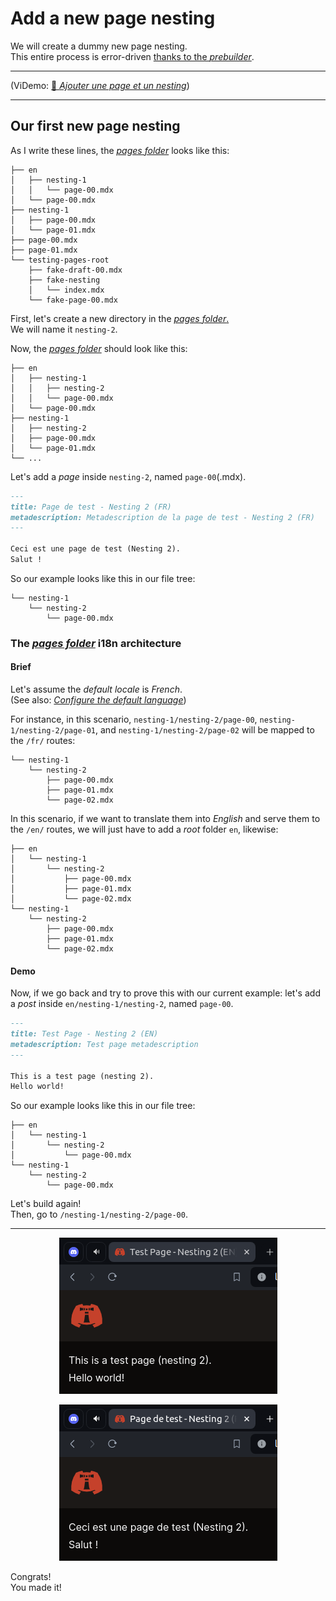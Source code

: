 # Add a new page nesting

We will create a dummy new page nesting.  
This entire process is error-driven [thanks to the _prebuilder_](../prebuilder/03.pages.md).

---

(ViDemo: [🥖 _Ajouter une page et un nesting_](https://www.youtube.com/watch?v=mhAnL8R0z-w))

---

## Our first new page nesting

As I write these lines, the [_pages folder_](/content/pages/) looks like this:

```
├── en
│   ├── nesting-1
│   │   └── page-00.mdx
│   └── page-00.mdx
├── nesting-1
│   ├── page-00.mdx
│   └── page-01.mdx
├── page-00.mdx
├── page-01.mdx
└── testing-pages-root
    ├── fake-draft-00.mdx
    ├── fake-nesting
    │   └── index.mdx
    └── fake-page-00.mdx
```

First, let's create a new directory in the [_pages folder_.](/content/pages/)  
We will name it `nesting-2`.

Now, the [_pages folder_](/content/pages/) should look like this:

```
├── en
│   ├── nesting-1
│   │   ├── nesting-2
│   │   └── page-00.mdx
│   └── page-00.mdx
├── nesting-1
│   ├── nesting-2
│   ├── page-00.mdx
│   └── page-01.mdx
└── ...
```

Let's add a _page_ inside `nesting-2`, named `page-00`(.mdx).

```markdown
---
title: Page de test - Nesting 2 (FR)
metadescription: Metadescription de la page de test - Nesting 2 (FR)
---

Ceci est une page de test (Nesting 2).  
Salut !
```

So our example looks like this in our file tree:

```
└── nesting-1
    └── nesting-2
        └── page-00.mdx
```

### The [_pages folder_](/content/pages/) i18n architecture

#### Brief

Let's assume the _default locale_ is _French_.  
(See also: [_Configure the default language_](../i18n/01.configure-default-language.md))

For instance, in this scenario, `nesting-1/nesting-2/page-00`, `nesting-1/nesting-2/page-01`, and `nesting-1/nesting-2/page-02` will be mapped to the
`/fr/` routes:

```
└── nesting-1
    └── nesting-2
        ├── page-00.mdx
        ├── page-01.mdx
        └── page-02.mdx
```

In this scenario, if we want to translate them into _English_ and serve them to the `/en/` routes, we will just have to add a _root_ folder `en`,
likewise:

```
├── en
│   └── nesting-1
│       └── nesting-2
│           ├── page-00.mdx
│           ├── page-01.mdx
│           └── page-02.mdx
└── nesting-1
    └── nesting-2
        ├── page-00.mdx
        ├── page-01.mdx
        └── page-02.mdx
```

#### Demo

Now, if we go back and try to prove this with our current example: let's add a _post_ inside `en/nesting-1/nesting-2`, named `page-00`.

```markdown
---
title: Test Page - Nesting 2 (EN)
metadescription: Test page metadescription
---

This is a test page (nesting 2).  
Hello world!
```

So our example looks like this in our file tree:

```
├── en
│   └── nesting-1
│       └── nesting-2
│           └── page-00.mdx
└── nesting-1
    └── nesting-2
        └── page-00.mdx
```

Let's build again!  
Then, go to `/nesting-1/nesting-2/page-00`.

---

<p align="center"><img src="./Assets/01.add-new-page-nesting/final-result-en.png" alt="Result (en)"/></p>
<p align="center"><img src="./Assets/01.add-new-page-nesting/final-result-fr.png" alt="Result (fr)"/></p>

Congrats!  
You made it!
